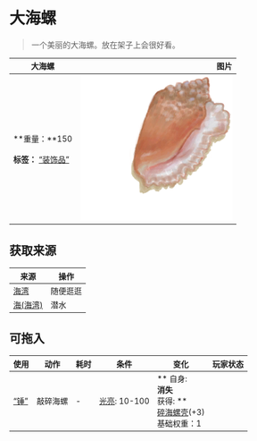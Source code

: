# 大海螺  
> 一个美丽的大海螺。放在架子上会很好看。  
  
  大海螺  |   图片   
 ----  |  ----:   
 **重量：**150<br><br>**标签：**	[“装饰品”](tag_Decoration.md)  |  ![](Sprite/Conch.png)   
  
## 获取来源  
来源  |  操作  
----  |  ----  
[海湾](Bay.md)  |  随便逛逛  
[海(海湾)](Sea_Bay.md)  |  潜水  
## 可拖入  
使用  |  动作  |  耗时  |  条件  |  变化  |  玩家状态  
----  |  ----  |  ----  |  ----  |  ----  |  ----  
[“锤”](tag_Hammer.md)  |  敲碎海螺  |  -  |  [光亮](Light.md): 10-100  |  ** 自身: **<br>消失<br>** 获得: **<br>[碎海螺壳](ConchBroken.md)(+3)<br>基础权重：1<br>  |    
